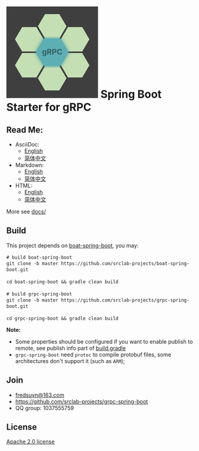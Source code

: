 # ![](logo.svg) Spring Boot Starter for gRPC

## Read Me:

- AsciiDoc:
  * [English](docs/README_en.adoc)
  * [简体中文](docs/README_zh.adoc)
- Markdown:
  * [English](docs/README_en.md)
  * [简体中文](docs/README_zh.md)
- HTML:
  * [English](docs/README_en.html)
  * [简体中文](docs/README_zh.html)

More see [docs/](docs/)

## Build

This project depends on [boat-spring-boot](https://github.com/srclab-projects/boat-spring-boot), you may:

```shell
# build boat-spring-boot
git clone -b master https://github.com/srclab-projects/boat-spring-boot.git

cd boat-spring-boot && gradle clean build

# build grpc-spring-boot
git clone -b master https://github.com/srclab-projects/grpc-spring-boot.git

cd grpc-spring-boot && gradle clean build
```

**Note:**

* Some properties should be configured if you want to enable publish to remote, see publish info part
  of [build.gradle](build.gradle)
* `grpc-spring-boot` need `protoc` to compile protobuf files, some architectures don't support it (such as `ARM`);

## Join

* fredsuvn@163.com
* https://github.com/srclab-projects/grpc-spring-boot
* QQ group: 1037555759

## License

[Apache 2.0 license][license]

[license]: https://www.apache.org/licenses/LICENSE-2.0.html